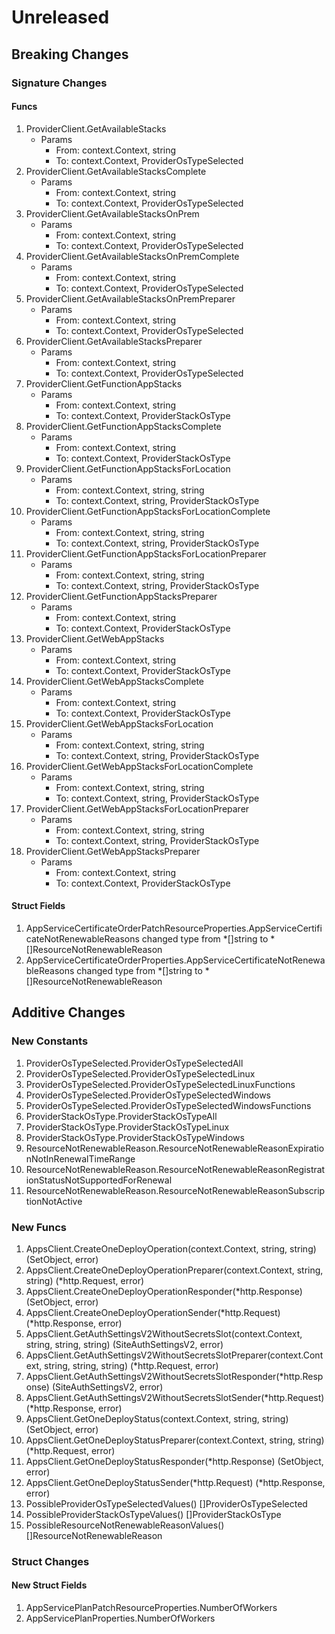 # Unreleased

## Breaking Changes

### Signature Changes

#### Funcs

1. ProviderClient.GetAvailableStacks
	- Params
		- From: context.Context, string
		- To: context.Context, ProviderOsTypeSelected
1. ProviderClient.GetAvailableStacksComplete
	- Params
		- From: context.Context, string
		- To: context.Context, ProviderOsTypeSelected
1. ProviderClient.GetAvailableStacksOnPrem
	- Params
		- From: context.Context, string
		- To: context.Context, ProviderOsTypeSelected
1. ProviderClient.GetAvailableStacksOnPremComplete
	- Params
		- From: context.Context, string
		- To: context.Context, ProviderOsTypeSelected
1. ProviderClient.GetAvailableStacksOnPremPreparer
	- Params
		- From: context.Context, string
		- To: context.Context, ProviderOsTypeSelected
1. ProviderClient.GetAvailableStacksPreparer
	- Params
		- From: context.Context, string
		- To: context.Context, ProviderOsTypeSelected
1. ProviderClient.GetFunctionAppStacks
	- Params
		- From: context.Context, string
		- To: context.Context, ProviderStackOsType
1. ProviderClient.GetFunctionAppStacksComplete
	- Params
		- From: context.Context, string
		- To: context.Context, ProviderStackOsType
1. ProviderClient.GetFunctionAppStacksForLocation
	- Params
		- From: context.Context, string, string
		- To: context.Context, string, ProviderStackOsType
1. ProviderClient.GetFunctionAppStacksForLocationComplete
	- Params
		- From: context.Context, string, string
		- To: context.Context, string, ProviderStackOsType
1. ProviderClient.GetFunctionAppStacksForLocationPreparer
	- Params
		- From: context.Context, string, string
		- To: context.Context, string, ProviderStackOsType
1. ProviderClient.GetFunctionAppStacksPreparer
	- Params
		- From: context.Context, string
		- To: context.Context, ProviderStackOsType
1. ProviderClient.GetWebAppStacks
	- Params
		- From: context.Context, string
		- To: context.Context, ProviderStackOsType
1. ProviderClient.GetWebAppStacksComplete
	- Params
		- From: context.Context, string
		- To: context.Context, ProviderStackOsType
1. ProviderClient.GetWebAppStacksForLocation
	- Params
		- From: context.Context, string, string
		- To: context.Context, string, ProviderStackOsType
1. ProviderClient.GetWebAppStacksForLocationComplete
	- Params
		- From: context.Context, string, string
		- To: context.Context, string, ProviderStackOsType
1. ProviderClient.GetWebAppStacksForLocationPreparer
	- Params
		- From: context.Context, string, string
		- To: context.Context, string, ProviderStackOsType
1. ProviderClient.GetWebAppStacksPreparer
	- Params
		- From: context.Context, string
		- To: context.Context, ProviderStackOsType

#### Struct Fields

1. AppServiceCertificateOrderPatchResourceProperties.AppServiceCertificateNotRenewableReasons changed type from *[]string to *[]ResourceNotRenewableReason
1. AppServiceCertificateOrderProperties.AppServiceCertificateNotRenewableReasons changed type from *[]string to *[]ResourceNotRenewableReason

## Additive Changes

### New Constants

1. ProviderOsTypeSelected.ProviderOsTypeSelectedAll
1. ProviderOsTypeSelected.ProviderOsTypeSelectedLinux
1. ProviderOsTypeSelected.ProviderOsTypeSelectedLinuxFunctions
1. ProviderOsTypeSelected.ProviderOsTypeSelectedWindows
1. ProviderOsTypeSelected.ProviderOsTypeSelectedWindowsFunctions
1. ProviderStackOsType.ProviderStackOsTypeAll
1. ProviderStackOsType.ProviderStackOsTypeLinux
1. ProviderStackOsType.ProviderStackOsTypeWindows
1. ResourceNotRenewableReason.ResourceNotRenewableReasonExpirationNotInRenewalTimeRange
1. ResourceNotRenewableReason.ResourceNotRenewableReasonRegistrationStatusNotSupportedForRenewal
1. ResourceNotRenewableReason.ResourceNotRenewableReasonSubscriptionNotActive

### New Funcs

1. AppsClient.CreateOneDeployOperation(context.Context, string, string) (SetObject, error)
1. AppsClient.CreateOneDeployOperationPreparer(context.Context, string, string) (*http.Request, error)
1. AppsClient.CreateOneDeployOperationResponder(*http.Response) (SetObject, error)
1. AppsClient.CreateOneDeployOperationSender(*http.Request) (*http.Response, error)
1. AppsClient.GetAuthSettingsV2WithoutSecretsSlot(context.Context, string, string, string) (SiteAuthSettingsV2, error)
1. AppsClient.GetAuthSettingsV2WithoutSecretsSlotPreparer(context.Context, string, string, string) (*http.Request, error)
1. AppsClient.GetAuthSettingsV2WithoutSecretsSlotResponder(*http.Response) (SiteAuthSettingsV2, error)
1. AppsClient.GetAuthSettingsV2WithoutSecretsSlotSender(*http.Request) (*http.Response, error)
1. AppsClient.GetOneDeployStatus(context.Context, string, string) (SetObject, error)
1. AppsClient.GetOneDeployStatusPreparer(context.Context, string, string) (*http.Request, error)
1. AppsClient.GetOneDeployStatusResponder(*http.Response) (SetObject, error)
1. AppsClient.GetOneDeployStatusSender(*http.Request) (*http.Response, error)
1. PossibleProviderOsTypeSelectedValues() []ProviderOsTypeSelected
1. PossibleProviderStackOsTypeValues() []ProviderStackOsType
1. PossibleResourceNotRenewableReasonValues() []ResourceNotRenewableReason

### Struct Changes

#### New Struct Fields

1. AppServicePlanPatchResourceProperties.NumberOfWorkers
1. AppServicePlanProperties.NumberOfWorkers
